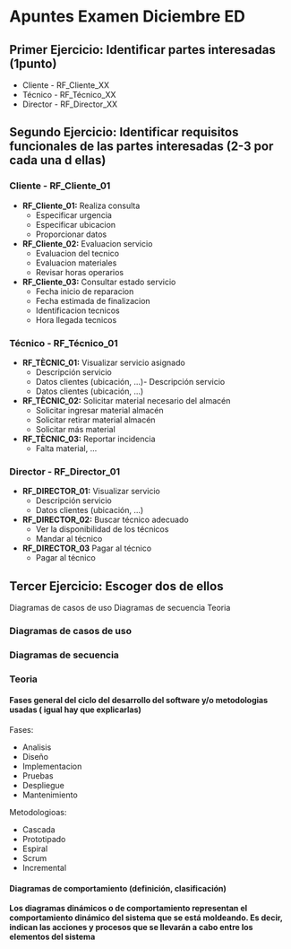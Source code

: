 # Apuntes Examen Diciembre ED

## Primer Ejercicio: Identificar partes interesadas (1punto)
- Cliente - RF_Cliente_XX
- Técnico - RF_Técnico_XX
- Director - RF_Director_XX

## Segundo Ejercicio: Identificar requisitos funcionales de las partes interesadas (2-3 por cada una d ellas)

### Cliente - RF_Cliente_01
- **RF_Cliente_01:** Realiza consulta
    - Especificar urgencia
    - Especificar ubicacion
    - Proporcionar datos
- **RF_Cliente_02:** Evaluacion servicio
    - Evaluacion del tecnico
    - Evaluacion materiales
    - Revisar horas operarios
- **RF_Cliente_03:** Consultar estado servicio
    - Fecha inicio de reparacion
    - Fecha estimada de finalizacion
    - Identificacion tecnicos
    - Hora llegada tecnicos

### Técnico - RF_Técnico_01

- **RF_TÈCNIC_01:** Visualizar servicio asignado
    - Descripción servicio
    - Datos clientes (ubicación, ...)- Descripción servicio
    - Datos clientes (ubicación, ...)
- **RF_TÈCNIC_02:** Solicitar material necesario del almacén
    - Solicitar ingresar material almacén
    - Solicitar retirar material almacén
    - Solicitar más material
- **RF_TÈCNIC_03:** Reportar incidencia
    - Falta material, ...

### Director - RF_Director_01

- **RF_DIRECTOR_01:** Visualizar servicio
    - Descripción servicio
    - Datos clientes (ubicación, ...)
- **RF_DIRECTOR_02:** Buscar técnico adecuado
    - Ver la disponibilidad de los técnicos
    - Mandar al técnico
- **RF_DIRECTOR_03** Pagar al técnico
    - Pagar al técnico

## Tercer Ejercicio: Escoger dos de ellos
Diagramas de casos de uso
Diagramas de secuencia
Teoria
### Diagramas de casos de uso
### Diagramas de secuencia
### Teoria
#### Fases general del ciclo del desarrollo del software y/o metodologias usadas ( igual hay que explicarlas)
Fases:
- Analisis
- Diseño
- Implementacion
- Pruebas
- Despliegue
- Mantenimiento

Metodologioas:
- Cascada
- Prototipado
- Espiral
- Scrum
- Incremental
#### Diagramas de comportamiento (definición, clasificación)
**Los diagramas dinámicos o de comportamiento representan el comportamiento dinámico del sistema que se está moldeando. Es decir, indican las acciones y procesos que se llevarán a cabo entre los elementos del sistema**
